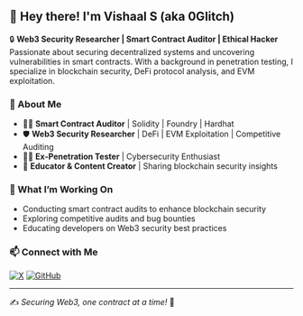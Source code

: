 ## 👋 Hey there! I'm Vishaal S (aka 0Glitch)

🔒 **Web3 Security Researcher | Smart Contract Auditor | Ethical Hacker**  
Passionate about securing decentralized systems and uncovering vulnerabilities in smart contracts. With a background in penetration testing, I specialize in blockchain security, DeFi protocol analysis, and EVM exploitation.

### 🔹 About Me
- 👨‍💻 **Smart Contract Auditor** | Solidity | Foundry | Hardhat  
- 🛡️ **Web3 Security Researcher** | DeFi | EVM Exploitation | Competitive Auditing  
- 🏴‍☠️ **Ex-Penetration Tester** | Cybersecurity Enthusiast  
- 📢 **Educator & Content Creator** | Sharing blockchain security insights  

### 🚀 What I’m Working On
- Conducting smart contract audits to enhance blockchain security  
- Exploring competitive audits and bug bounties  
- Educating developers on Web3 security best practices  

### 📫 Connect with Me
[![X](https://img.shields.io/badge/X-%231DA1F2.svg?style=for-the-badge&logo=x&logoColor=black)](https://x.com/0xGlitchxEth)
[![GitHub](https://img.shields.io/badge/GitHub-%23181717.svg?style=for-the-badge&logo=github&logoColor=white)](https://github.com/vishaalS7)


---
✍️ *Securing Web3, one contract at a time!* 🚀

<!--
**iVishaal0g/iVishaal0g** is a ✨ _special_ ✨ repository because its `README.md` (this file) appears on your GitHub profile.

Here are some ideas to get you started:

- 🔭 I’m currently working on ...
- 🌱 I’m currently learning ...
- 👯 I’m looking to collaborate on ...
- 🤔 I’m looking for help with ...
- 💬 Ask me about ...
- 📫 How to reach me: ...
- 😄 Pronouns: ...
- ⚡ Fun fact: ...
-->
